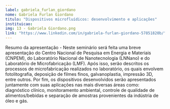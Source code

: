 ```yaml
---
label: gabriela_furlan_giordano
nome: Gabriela Furlan Giordano
titulo: "Dispositivos microfluídicos: desenvolvimento e aplicações"
instituicao:
img: 13 - Gabriela Giordano.png
link: "https://www.linkedin.com/in/gabriela-furlan-giordano-57851820b/"
---
```


Resumo da apresentação - Neste seminário será feita uma breve apresentação do Centro Nacional de Pesquisa em Energia e Materiais (CNPEM), do Laboratório Nacional de 
Nanotecnologia (LNNano) e do Laboratório de Microfabricação (LMF). Após isso, serão descritos os processos de microfabricação realizados no laboratório, os quais 
envolvem fotolitografia, deposição de filmes finos, galvanoplastia, impressão 3D, entre outros. Por fim, os dispositivos desenvolvidos serão apresentados juntamente 
com suas aplicações nas mais diversas áreas como: diagnóstico clínico, monitoramento ambiental, controle de qualidade de alimentos/bebidas e separação de amostras 
provenientes da indústria de óleo e gás.
